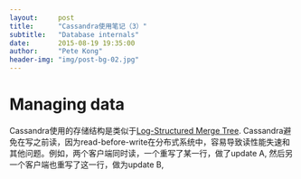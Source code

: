 ```yaml
---
layout:     post
title:      "Cassandra使用笔记（3）"
subtitle:   "Database internals"
date:       2015-08-19 19:35:00
author:     "Pete Kong"
header-img: "img/post-bg-02.jpg"
---
```


# Managing data

Cassandra使用的存储结构是类似于[Log-Structured Merge Tree](https://en.wikipedia.org/wiki/Log-structured_merge-tree). Cassandra避免在写之前读，因为read-before-write在分布式系统中，容易导致读性能失速和其他问题。例如，两个客户端同时读，一个重写了某一行，做了update A, 然后另一个客户端也重写了这一行，做为update B,